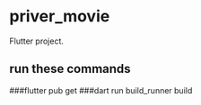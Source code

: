 # priver_movie

Flutter project.

## run these commands
###flutter pub get
###dart run build_runner build 

